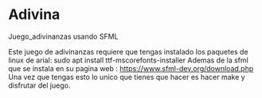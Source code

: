 # Adivina
Juego_adivinanzas usando SFML

Este juego de adivinanzas requiere que tengas instalado los paquetes de linux de arial: sudo apt install ttf-mscorefonts-installer
Ademas de la sfml que se instala en su pagina web : https://www.sfml-dev.org/download.php
Una vez que tengas esto lo unico que tienes que hacer es hacer make y disfrutar del juego.
